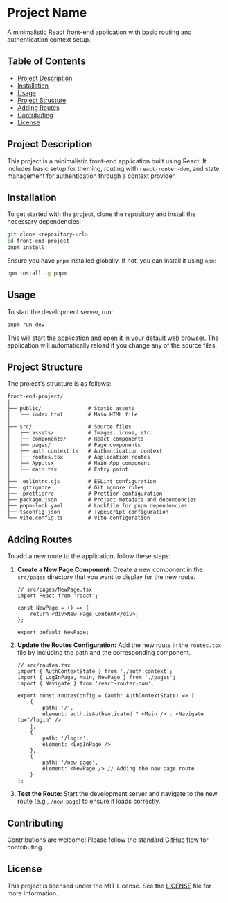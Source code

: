 # Project Name

A minimalistic React front-end application with basic routing and authentication
context setup.

## Table of Contents

-   [Project Description](#project-description)
-   [Installation](#installation)
-   [Usage](#usage)
-   [Project Structure](#project-structure)
-   [Adding Routes](#adding-routes)
-   [Contributing](#contributing)
-   [License](#license)

## Project Description

This project is a minimalistic front-end application built using React. It
includes basic setup for theming, routing with `react-router-dom`, and state
management for authentication through a context provider.

## Installation

To get started with the project, clone the repository and install the necessary
dependencies:

```bash
git clone <repository-url>
cd front-end-project
pnpm install
```

Ensure you have `pnpm` installed globally. If not, you can install it using
`npm`:

```bash
npm install -g pnpm
```

## Usage

To start the development server, run:

```bash
pnpm run dev
```

This will start the application and open it in your default web browser. The
application will automatically reload if you change any of the source files.

## Project Structure

The project's structure is as follows:

```
front-end-project/
│
├── public/               # Static assets
│   └── index.html        # Main HTML file
│
├── src/                  # Source files
│   ├── assets/           # Images, icons, etc.
│   ├── components/       # React components
│   ├── pages/            # Page components
│   ├── auth.context.ts   # Authentication context
│   ├── routes.tsx        # Application routes
│   ├── App.tsx           # Main App component
│   └── main.tsx          # Entry point
│
├── .eslintrc.cjs         # ESLint configuration
├── .gitignore            # Git ignore rules
├── .prettierrc           # Prettier configuration
├── package.json          # Project metadata and dependencies
├── pnpm-lock.yaml        # Lockfile for pnpm dependencies
├── tsconfig.json         # TypeScript configuration
└── vite.config.ts        # Vite configuration
```

## Adding Routes

To add a new route to the application, follow these steps:

1. **Create a New Page Component:** Create a new component in the `src/pages`
   directory that you want to display for the new route.

    ```tsx
    // src/pages/NewPage.tsx
    import React from 'react';

    const NewPage = () => {
        return <div>New Page Content</div>;
    };

    export default NewPage;
    ```

2. **Update the Routes Configuration:** Add the new route in the `routes.tsx`
   file by including the path and the corresponding component.

    ```tsx
    // src/routes.tsx
    import { AuthContextState } from './auth.context';
    import { LogInPage, Main, NewPage } from './pages';
    import { Navigate } from 'react-router-dom';

    export const routesConfig = (auth: AuthContextState) => [
        {
            path: '/',
            element: auth.isAuthenticated ? <Main /> : <Navigate to="/login" />
        },
        {
            path: '/login',
            element: <LogInPage />
        },
        {
            path: '/new-page',
            element: <NewPage /> // Adding the new page route
        }
    ];
    ```

3. **Test the Route:** Start the development server and navigate to the new
   route (e.g., `/new-page`) to ensure it loads correctly.

## Contributing

Contributions are welcome! Please follow the standard
[GitHub flow](https://guides.github.com/introduction/flow/) for contributing.

## License

This project is licensed under the MIT License. See the [LICENSE](LICENSE) file
for more information.
